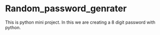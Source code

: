 # Random_password_genrater
This is python mini project. In this we are creating a 8 digit password with python.
